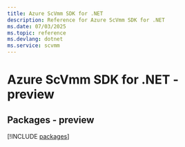 ```yaml
---
title: Azure ScVmm SDK for .NET
description: Reference for Azure ScVmm SDK for .NET
ms.date: 07/03/2025
ms.topic: reference
ms.devlang: dotnet
ms.service: scvmm
---
```

# Azure ScVmm SDK for .NET - preview
## Packages - preview
[!INCLUDE [packages](scvmm-index.md)]